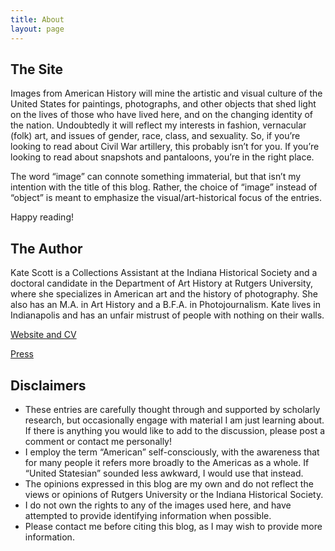 ```yaml
---
title: About
layout: page
---
```


## The Site

Images from American History will mine the artistic and visual culture of the United States for paintings, photographs, and other objects that shed light on the lives of those who have lived here, and on the changing identity of the nation. Undoubtedly it will reflect my interests in fashion, vernacular (folk) art, and issues of gender, race, class, and sexuality. So, if you’re looking to read about Civil War artillery, this probably isn’t for you. If you’re looking to read about snapshots and pantaloons, you’re in the right place.

The word “image” can connote something immaterial, but that isn’t my intention with the title of this blog. Rather, the choice of “image” instead of “object” is meant to emphasize the visual/art-historical focus of the entries.

Happy reading!

## The Author

Kate Scott is a Collections Assistant at the Indiana Historical Society and a doctoral candidate in the Department of Art History at Rutgers University, where she specializes in American art and the history of photography. She also has an M.A. in Art History and a B.F.A. in Photojournalism. Kate lives in Indianapolis and has an unfair mistrust of people with nothing on their walls.

[Website and CV](http://katescott.net)

[Press](http://support.rutgers.edu/s/896/Foundation/GiveStories.aspx?sid=896&gid=1&pgid=4876)

## Disclaimers

- These entries are carefully thought through and supported by scholarly research, but occasionally engage with material I am just learning about. If there is anything you would like to add to the discussion, please post a comment or contact me personally!
- I employ the term “American” self-consciously, with the awareness that for many people it refers more broadly to the Americas as a whole. If “United Statesian” sounded less awkward, I would use that instead.
- The opinions expressed in this blog are my own and do not reflect the views or opinions of Rutgers University or the Indiana Historical Society.
- I do not own the rights to any of the images used here, and have attempted to provide identifying information when possible.
- Please contact me before citing this blog, as I may wish to provide more information.
